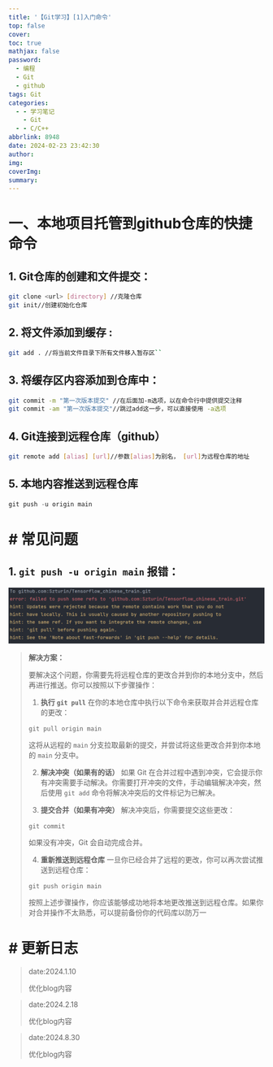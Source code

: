 ```yaml
---
title: '【Git学习】[1]入门命令'
top: false
cover: 
toc: true
mathjax: false
password:
  - 编程
  - Git
  - github
tags: Git
categories:
  - - 学习笔记
    - Git
  - - C/C++
abbrlink: 8948
date: 2024-02-23 23:42:30
author:
img:
coverImg:
summary:
---
```


# 一、本地项目托管到github仓库的快捷命令

## 1. Git仓库的创建和文件提交：

```bash
git clone <url> [directory] //克隆仓库
git init//创建初始化仓库
```

## 2. 将文件添加到缓存 :

```bash
git add . //将当前文件目录下所有文件移入暂存区`` 
```
## 3. 将缓存区内容添加到仓库中：

```bash
git commit -m "第一次版本提交" //在后面加-m选项，以在命令行中提供提交注释
git commit -am "第一次版本提交"//跳过add这一步，可以直接使用 -a选项
```

## 4. Git连接到远程仓库（github）

```bash
git remote add [alias] [url]//参数[alias]为别名， [url]为远程仓库的地址
```

## 5. 本地内容推送到远程仓库

```python
git push -u origin main
```

# # 常见问题

## 1. ``git push -u origin main`` 报错：

![image-20240830004335755](【Git学习】-1-入门命令/image-20240830004335755.png)

>**解决方案：**
>
>要解决这个问题，你需要先将远程仓库的更改合并到你的本地分支中，然后再进行推送。你可以按照以下步骤操作：
>
>1. **执行 `git pull`**
>     在你的本地仓库中执行以下命令来获取并合并远程仓库的更改：
>
>   ```
>   git pull origin main
>   ```
>
>   这将从远程的 `main` 分支拉取最新的提交，并尝试将这些更改合并到你本地的 `main` 分支中。
>
>2. **解决冲突（如果有的话）**
>     如果 Git 在合并过程中遇到冲突，它会提示你有冲突需要手动解决。你需要打开冲突的文件，手动编辑解决冲突，然后使用 `git add` 命令将解决冲突后的文件标记为已解决。
>
>3. **提交合并（如果有冲突）**
>     解决冲突后，你需要提交这些更改：
>
>   ```
>   git commit
>   ```
>
>   如果没有冲突，Git 会自动完成合并。
>
>4. **重新推送到远程仓库**
>     一旦你已经合并了远程的更改，你可以再次尝试推送到远程仓库：
>
>   ```
>   git push origin main
>   ```
>
>按照上述步骤操作，你应该能够成功地将本地更改推送到远程仓库。如果你对合并操作不太熟悉，可以提前备份你的代码库以防万一

# # 更新日志

> date:2024.1.10
>
> 优化blog内容

>  date:2024.2.18
>
> 优化blog内容

> date:2024.8.30
>
> 优化blog内容